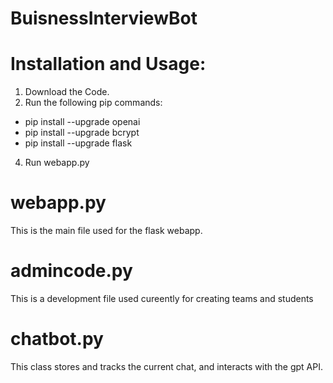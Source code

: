 # BuisnessInterviewBot

# Installation and Usage:
1. Download the Code.
2. Run the following pip commands:
  - pip install --upgrade openai
  - pip install --upgrade bcrypt
  - pip install --upgrade flask
4. Run webapp.py

# webapp.py
This is the main file used for the flask webapp.

# admincode.py
This is a development file used cureently for creating teams and students

# chatbot.py
This class stores and tracks the current chat, and interacts with the gpt API.
